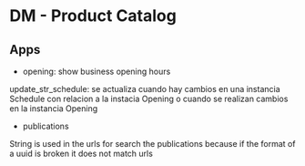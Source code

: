 # DM - Product Catalog


## Apps
- opening: show business opening hours

update_str_schedule: se actualiza cuando hay cambios en una instancia Schedule con relacion a la instacia Opening
o cuando se realizan cambios en la instancia Opening

- publications

String is used in the urls for search the publications 
because if the format of a uuid is broken it does not match urls
